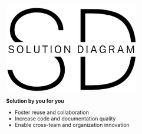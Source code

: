 ![SolutionDiagram @ SAP](logo/Logo_sol_diag_full.png)

**Solution by you for you**

* Foster reuse and collaboration
* Increase code and documentation quality
* Enable cross-team and organization innovation

